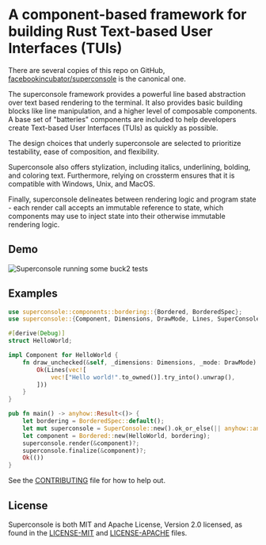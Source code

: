 # A component-based framework for building Rust Text-based User Interfaces (TUIs)

There are several copies of this repo on GitHub,
[facebookincubator/superconsole](https://github.com/facebookincubator/superconsole)
is the canonical one.

The superconsole framework provides a powerful line based abstraction over text
based rendering to the terminal. It also provides basic building blocks like
line manipulation, and a higher level of composable components. A base set of
"batteries" components are included to help developers create Text-based User
Interfaces (TUIs) as quickly as possible.

The design choices that underly superconsole are selected to prioritize
testability, ease of composition, and flexibility.

Superconsole also offers stylization, including italics, underlining, bolding,
and coloring text. Furthermore, relying on crossterm ensures that it is
compatible with Windows, Unix, and MacOS.

Finally, superconsole delineates between rendering logic and program state -
each render call accepts an immutable reference to state, which components may
use to inject state into their otherwise immutable rendering logic.

## Demo

![Superconsole running some buck2 tests](demo.gif)

## Examples

```rust
use superconsole::components::bordering::{Bordered, BorderedSpec};
use superconsole::{Component, Dimensions, DrawMode, Lines, SuperConsole};

#[derive(Debug)]
struct HelloWorld;

impl Component for HelloWorld {
    fn draw_unchecked(&self, _dimensions: Dimensions, _mode: DrawMode) -> anyhow::Result<Lines> {
        Ok(Lines(vec![
            vec!["Hello world!".to_owned()].try_into().unwrap(),
        ]))
    }
}

pub fn main() -> anyhow::Result<()> {
    let bordering = BorderedSpec::default();
    let mut superconsole = SuperConsole::new().ok_or_else(|| anyhow::anyhow!("Not a TTY"))?;
    let component = Bordered::new(HelloWorld, bordering);
    superconsole.render(&component)?;
    superconsole.finalize(&component)?;
    Ok(())
}
```

See the [CONTRIBUTING](CONTRIBUTING.md) file for how to help out.

## License

Superconsole is both MIT and Apache License, Version 2.0 licensed, as found in
the [LICENSE-MIT](LICENSE-MIT) and [LICENSE-APACHE](LICENSE-APACHE) files.
